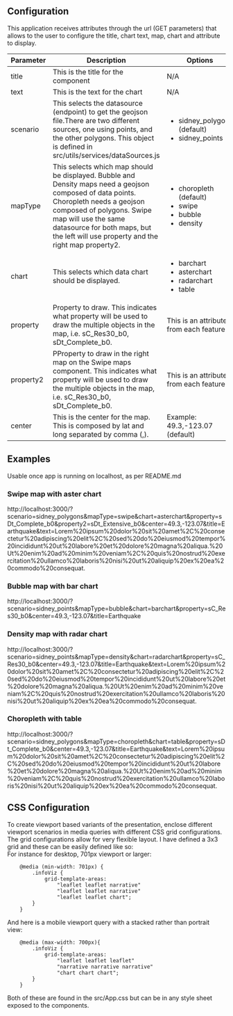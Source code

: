 ## Configuration

This application receives attributes through the url (GET parameters) that allows to the user to configure the title, chart text, map, chart and attribute to display.

|Parameter  |Description  |  Options|
--- | --- | ---|
|title|This is the title for the component|N/A|
|text|This is the text for the chart|N/A|
|scenario|This selects the datasource (endpoint) to get the geojson file.There are two different sources, one using points, and the other polygons. This object is defined in src/utils/services/dataSources.js|<ul><li>sidney_polygons (default)</li><li>sidney_points</li></li>|
|mapType|This selects which map should be displayed. Bubble and Density maps need a geojson composed of data points. Choropleth needs a geojson composed of polygons. Swipe map will use the same datasource for both maps, but the left will use property and the right map property2.|<ul><li>choropleth (default)</li><li>swipe</li><li>bubble</li><li>density</li></ul>|
|chart|This selects which data chart should be displayed.|<ul><li>barchart</li><li>asterchart</li><li>radarchart</li><li>table</li></ul>|
|property|Property to draw. This indicates what property will be used to draw the multiple objects in the map, i.e. sC_Res30_b0, sDt_Complete_b0.|This is an attribute from each feature|
|property2|PProperty to draw in the right map on the Swipe maps component. This indicates what property will be used to draw the multiple objects in the map, i.e. sC_Res30_b0, sDt_Complete_b0.|This is an attribute from each feature|
|center|This is the center for the map. This is composed by lat and long separated by comma (,).|Example: 49.3,-123.07 (default)|

## Examples
Usable once app is running on localhost, as per README.md

### Swipe map with aster chart
http://localhost:3000/?scenario=sidney_polygons&mapType=swipe&chart=asterchart&property=sDt_Complete_b0&property2=sDt_Extensive_b0&center=49.3,-123.07&title=Earthquake&text=Lorem%20ipsum%20dolor%20sit%20amet%2C%20consectetur%20adipiscing%20elit%2C%20sed%20do%20eiusmod%20tempor%20incididunt%20ut%20labore%20et%20dolore%20magna%20aliqua.%20Ut%20enim%20ad%20minim%20veniam%2C%20quis%20nostrud%20exercitation%20ullamco%20laboris%20nisi%20ut%20aliquip%20ex%20ea%20commodo%20consequat.

### Bubble map with bar chart
http://localhost:3000/?scenario=sidney_points&mapType=bubble&chart=barchart&property=sC_Res30_b0&center=49.3,-123.07&title=Earthquake

### Density map with radar chart
http://localhost:3000/?scenario=sidney_points&mapType=density&chart=radarchart&property=sC_Res30_b0&center=49.3,-123.07&title=Earthquake&text=Lorem%20ipsum%20dolor%20sit%20amet%2C%20consectetur%20adipiscing%20elit%2C%20sed%20do%20eiusmod%20tempor%20incididunt%20ut%20labore%20et%20dolore%20magna%20aliqua.%20Ut%20enim%20ad%20minim%20veniam%2C%20quis%20nostrud%20exercitation%20ullamco%20laboris%20nisi%20ut%20aliquip%20ex%20ea%20commodo%20consequat.

### Choropleth with table
http://localhost:3000/?scenario=sidney_polygons&mapType=choropleth&chart=table&property=sDt_Complete_b0&center=49.3,-123.07&title=Earthquake&text=Lorem%20ipsum%20dolor%20sit%20amet%2C%20consectetur%20adipiscing%20elit%2C%20sed%20do%20eiusmod%20tempor%20incididunt%20ut%20labore%20et%20dolore%20magna%20aliqua.%20Ut%20enim%20ad%20minim%20veniam%2C%20quis%20nostrud%20exercitation%20ullamco%20laboris%20nisi%20ut%20aliquip%20ex%20ea%20commodo%20consequat.

## CSS Configuration
To create viewport based variants of the presentation, enclose different viewport scenarios in media queries with different CSS grid configurations. The grid configurations allow for very flexible layout. I have defined a 3x3 grid and these can be easily defined like so:<br>For instance for desktop, 701px viewport or larger:
```
    @media (min-width: 701px) {
        .infoViz {
            grid-template-areas:
                "leaflet leaflet narrative"
                "leaflet leaflet narrative"
                "leaflet leaflet chart";
        }
    }
```
And here is a mobile viewport query with a stacked rather than portrait view:
```
    @media (max-width: 700px){
        .infoViz {
            grid-template-areas:
                "leaflet leaflet leaflet"
                "narrative narrative narrative"
                "chart chart chart";
        }
    }
```
Both of these are found in the src/App.css but can be in any style sheet exposed to the components.